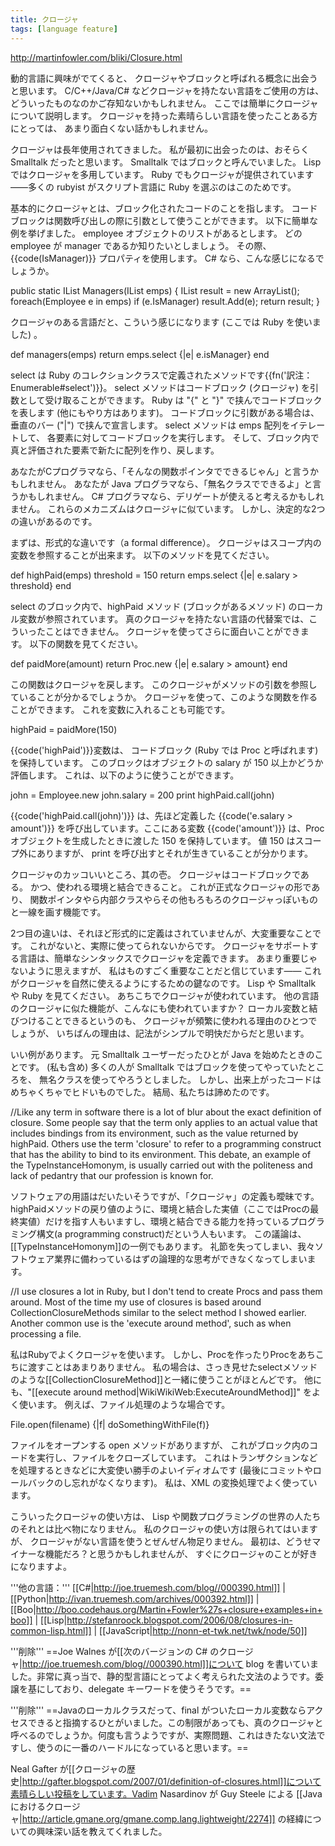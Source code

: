 ```yaml
---
title: クロージャ
tags: [language feature]
---
```


http://martinfowler.com/bliki/Closure.html

動的言語に興味がでてくると、
クロージャやブロックと呼ばれる概念に出会うと思います。
C/C++/Java/C# などクロージャを持たない言語をご使用の方は、
どういったものなのかご存知ないかもしれません。
ここでは簡単にクロージャについて説明します。
クロージャを持った素晴らしい言語を使ったことある方にとっては、
あまり面白くない話かもしれません。

クロージャは長年使用されてきました。
私が最初に出会ったのは、おそらく Smalltalk だったと思います。
Smalltalk ではブロックと呼んでいました。
Lisp ではクロージャを多用しています。
Ruby でもクロージャが提供されています——多くの rubyist がスクリプト言語に Ruby を選ぶのはこのためです。

基本的にクロージャとは、ブロック化されたコードのことを指します。
コードブロックは関数呼び出しの際に引数として使うことができます。
以下に簡単な例を挙げました。
employee オブジェクトのリストがあるとします。
どの employee が manager であるか知りたいとしましょう。
その際、{{code(IsManager)}} プロパティを使用します。
C# なら、こんな感じになるでしょうか。

 public static IList Managers(IList emps) {
   IList result = new ArrayList();
   foreach(Employee e in emps)
     if (e.IsManager) result.Add(e);
   return result;
 }

クロージャのある言語だと、こういう感じになります (ここでは Ruby を使いました) 。

 def managers(emps)
    return emps.select {|e| e.isManager}
 end

select は Ruby のコレクションクラスで定義されたメソッドです{{fn('訳注：Enumerable#select')}}。
select メソッドはコードブロック (クロージャ) を引数として受け取ることができます。
Ruby は "{" と "}" で挟んでコードブロックを表します (他にもやり方はあります)。
コードブロックに引数がある場合は、垂直のバー ("|") で挟んで宣言します。
select メソッドは emps 配列をイテレートして、
各要素に対してコードブロックを実行します。
そして、ブロック内で真と評価された要素で新たに配列を作り、戻します。

あなたがCプログラマなら、「そんなの関数ポインタでできるじゃん」と言うかもしれません。
あなたが Java プログラマなら、「無名クラスでできるよ」と言うかもしれません。
C# プログラマなら、デリゲートが使えると考えるかもしれません。
これらのメカニズムはクロージャに似ています。
しかし、決定的な2つの違いがあるのです。

まずは、形式的な違いです（a formal difference）。
クロージャはスコープ内の変数を参照することが出来ます。
以下のメソッドを見てください。

 def highPaid(emps)
    threshold = 150
    return emps.select {|e| e.salary > threshold}
 end

select のブロック内で、highPaid メソッド (ブロックがあるメソッド) のローカル変数が参照されています。
真のクロージャを持たない言語の代替案では、こういったことはできません。
クロージャを使ってさらに面白いことができます。
以下の関数を見てください。

 def paidMore(amount)
    return Proc.new {|e| e.salary > amount}
 end

この関数はクロージャを戻します。
このクロージャがメソッドの引数を参照していることが分かるでしょうか。
クロージャを使って、このような関数を作ることができます。
これを変数に入れることも可能です。

 highPaid = paidMore(150)

{{code('highPaid')}}変数は、
コードブロック (Ruby では Proc と呼ばれます) を保持しています。
このブロックはオブジェクトの salary が 150 以上かどうか評価します。
これは、以下のように使うことができます。

 john = Employee.new
 john.salary = 200
 print highPaid.call(john)

{{code('highPaid.call(john)')}} は、先ほど定義した {{code('e.salary > amount')}} を呼び出しています。ここにある変数 {{code('amount')}} は、Proc オブジェクトを生成したときに渡した 150 を保持しています。
値 150 はスコープ外にありますが、
print を呼び出すとそれが生きていることが分かります。

クロージャのカッコいいところ、其の壱。
クロージャはコードブロックである。
かつ、使われる環境と結合できること。
これが正式なクロージャの形であり、
関数ポインタやら内部クラスやらその他もろもろのクロージャっぽいものと一線を画す機能です。

2つ目の違いは、それほど形式的に定義はされていませんが、大変重要なことです。
これがないと、実際に使ってられないからです。
クロージャをサポートする言語は、簡単なシンタックスでクロージャを定義できます。
あまり重要じゃないように思えますが、
私はものすごく重要なことだと信じています——
これがクロージャを自然に使えるようにするための鍵なのです。
Lisp や Smalltalk や Ruby を見てください。
あちこちでクロージャが使われています。
他の言語のクロージャに似た機能が、こんなにも使われていますか？
ローカル変数と結びつけることできるというのも、
クロージャが頻繁に使われる理由のひとつでしょうが、
いちばんの理由は、記法がシンプルで明快だからだと思います。

いい例があります。
元 Smalltalk ユーザーだったひとが Java を始めたときのことです。
(私も含め) 多くの人が Smalltalk ではブロックを使ってやっていたところを、
無名クラスを使ってやろうとしました。
しかし、出来上がったコードはめちゃくちゃでヒドいものでした。
結局、私たちは諦めたのです。

//Like any term in software there is a lot of blur about the exact definition of closure. Some people say that the term only applies to an actual value that includes bindings from its environment, such as the value returned by highPaid. Others use the term 'closure' to refer to a programming construct that has the ability to bind to its environment. This debate, an example of the TypeInstanceHomonym, is usually carried out with the politeness and lack of pedantry that our profession is known for.

ソフトウェアの用語はだいたいそうですが、「クロージャ」の定義も曖昧です。
highPaidメソッドの戻り値のように、環境と結合した実値（ここではProcの最終実値）だけを指す人もいますし、環境と結合できる能力を持っているプログラミング構文(a programming construct)だという人もいます。
この議論は、[[TypeInstanceHomonym]]の一例でもあります。
礼節を失ってしまい、我々ソフトウェア業界に備わっているはずの論理的な思考ができなくなってしまいます。

//I use closures a lot in Ruby, but I don't tend to create Procs and pass them around. Most of the time my use of closures is based around CollectionClosureMethods similar to the select method I showed earlier. Another common use is the 'execute around method', such as when processing a file.

私はRubyでよくクロージャを使います。
しかし、Procを作ったりProcをあちこちに渡すことはあまりありません。
私の場合は、さっき見せたselectメソッドのような[[CollectionClosureMethod]]と一緒に使うことがほとんどです。
他にも、"[[execute around method|WikiWikiWeb:ExecuteAroundMethod]]" をよく使います。
例えば、ファイル処理のような場合です。

 File.open(filename) {|f| doSomethingWithFile(f)}

ファイルをオープンする open メソッドがありますが、
これがブロック内のコードを実行し、ファイルをクローズしています。
これはトランザクションなどを処理するときなどに大変使い勝手のよいイディオムです (最後にコミットやロールバックのし忘れがなくなります)。
私は、XML の変換処理でよく使っています。

こういったクロージャの使い方は、
Lisp や関数プログラミングの世界の人たちのそれとは比べ物になりません。
私のクロージャの使い方は限られてはいますが、
クロージャがない言語を使うとぜんぜん物足りません。
最初は、どうせマイナーな機能だろ？と思うかもしれませんが、
すぐにクロージャのことが好きになりますよ。

'''他の言語：''' [[C#|http://joe.truemesh.com/blog//000390.html]] | [[Python|http://ivan.truemesh.com/archives/000392.html]] | [[Boo|http://boo.codehaus.org/Martin+Fowler%27s+closure+examples+in+boo]] | [[Lisp|http://stefanroock.blogspot.com/2006/08/closures-in-common-lisp.html]] | [[JavaScript|http://nonn-et-twk.net/twk/node/50]]

'''削除''' ==Joe Walnes が[[次のバージョンの C# のクロージャ|http://joe.truemesh.com/blog//000390.html]]について blog を書いていました。非常に真っ当で、静的型言語にとってよく考えられた文法のようです。委譲を基にしており、delegate キーワードを使うそうです。==

'''削除''' ==Javaのローカルクラスだって、final がついたローカル変数ならアクセスできると指摘するひとがいました。この制限があっても、真のクロージャと呼べるのでしょうか。何度も言うようですが、実際問題、これはきたない文法ですし、使うのに一番のハードルになっていると思います。==

Neal Gafter が[[クロージャの歴史|http://gafter.blogspot.com/2007/01/definition-of-closures.html]]について素晴らしい投稿をしています。Vadim Nasardinov が Guy Steele による [[Java におけるクロージャ|http://article.gmane.org/gmane.comp.lang.lightweight/2274]] の経緯についての興味深い話を教えてくれました。
